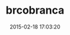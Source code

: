 ---
layout: post
title:  "brcobranca"
repo:   "kivanio/brcobranca"
date:   2015-02-18 17:03:20
gemurl: http://rubygems.org/gems/brcobranca
---